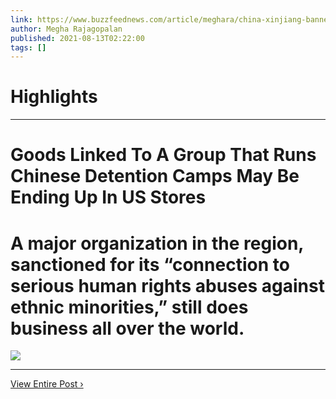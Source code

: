 ```yaml
---
link: https://www.buzzfeednews.com/article/meghara/china-xinjiang-banned-goods-united-states
author: Megha Rajagopalan
published: 2021-08-13T02:22:00
tags: []
---
```

# Highlights


---
# Goods Linked To A Group That Runs Chinese Detention Camps May Be Ending Up In US Stores
# A major organization in the region, sanctioned for its “connection to serious human rights abuses against ethnic minorities,” still does business all over the world.

![](https://img.buzzfeed.com/buzzfeed-static/static/2021-08/10/14/campaign_images/83b549cd6ac9/this-is-how-banned-goods-from-chinas-xinjiang-may-2-588-1628604183-3_dblbig.jpg)

---

[View Entire Post ›](https://www.buzzfeednews.com/article/meghara/china-xinjiang-banned-goods-united-states)